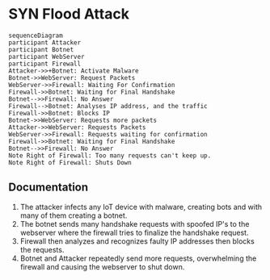 # SYN Flood Attack
```mermaid 
sequenceDiagram
participant Attacker
participant Botnet
participant WebServer
participant Firewall
Attacker->>+Botnet: Activate Malware
Botnet->>WebServer: Request Packets
WebServer->>Firewall: Waiting For Confirmation
Firewall->>Botnet: Waiting for Final Handshake
Botnet-->>Firewall: No Answer
Firewall-->Botnet: Analyses IP address, and the traffic
Firewall->>Botnet: Blocks IP 
Botnet->>WebServer: Requests more packets
Attacker->>WebServer: Requests Packets
WebServer->>Firewall: Requests waiting for confirmation
Firewall->>Botnet: Waiting for Final Handshake
Botnet-->>Firewall: No Answer
Note Right of Firewall: Too many requests can't keep up.
Note Right of Firewall: Shuts Down
```
## Documentation
1. The attacker infects any IoT device with malware, creating bots and with many of them creating a botnet.
2. The botnet sends many handshake requests with spoofed IP's to the webserver where the firewall tries to finalize the handshake request.
3. Firewall then analyzes and recognizes faulty IP addresses then blocks the requests.
4. Botnet and Attacker repeatedly send more requests, overwhelming the firewall and causing the webserver to shut down. 
